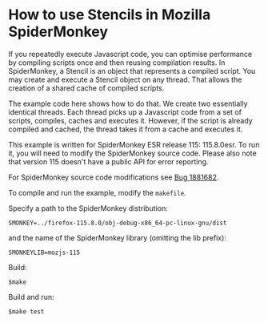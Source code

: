 # How to use Stencils in Mozilla SpiderMonkey

If you repeatedly execute Javascript code, you can optimise performance by compiling scripts once and then reusing compilation results.
In SpiderMonkey, a Stencil is an object that represents a compiled script. You may create and execute a Stencil object on any thread. That allows the creation of a shared cache of compiled scripts.

The example code here shows how to do that. We create two essentially identical threads. Each thread picks up a Javascript code from a set of scripts, compiles, caches and executes it. However, if the script is already compiled and cached, the thread takes it from a cache and executes it.

This example is written for SpiderMonkey ESR release 115: 115.8.0esr. To run it, you will need to modify the SpiderMonkey source code. Please also note that version 115 doesn't have a public API for error reporting.

For SpiderMonkey source code modifications see [Bug 1881682](https://bugzilla.mozilla.org/show_bug.cgi?id=1881682).

To compile and run the example, modify the `makefile`.

Specify a path to the SpiderMonkey distribution:

```
SMONKEY=../firefox-115.8.0/obj-debug-x86_64-pc-linux-gnu/dist
```

and the name of the SpiderMonkey library (omitting the lib prefix):


```
SMONKEYLIB=mozjs-115
```

Build:

```
$make
```

Build and run:

```
$make test
```
